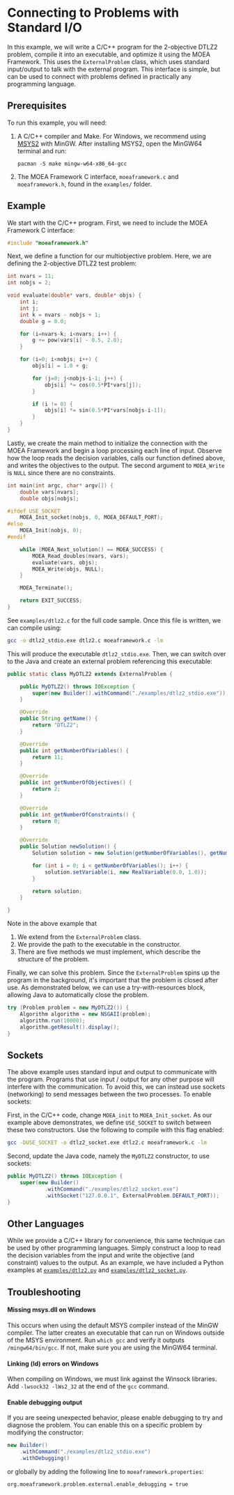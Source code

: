 # Connecting to Problems with Standard I/O

In this example, we will write a C/C++ program for the 2-objective DTLZ2 problem, compile it into an executable, and
optimize it using the MOEA Framework.  This uses the `ExternalProblem` class, which uses standard input/output to
talk with the external program.  This interface is simple, but can be used to connect with problems defined in
practically any programming language.

## Prerequisites

To run this example, you will need:

1. A C/C++ compiler and Make.  For Windows, we recommend using [MSYS2](https://www.msys2.org/) with MinGW.  After
   installing MSYS2, open the MinGW64 terminal and run:
   ```
   pacman -S make mingw-w64-x86_64-gcc
   ```
   
2. The MOEA Framework C interface, `moeaframework.c` and `moeaframework.h`, found in the `examples/` folder.

## Example

We start with the C/C++ program.  First, we need to include the MOEA Framework C interface:

<!-- c:examples/dtlz2.c [20:20] -->

```c
#include "moeaframework.h"
```

Next, we define a function for our multiobjective problem.  Here, we are defining the 2-objective DTLZ2 test problem:

<!-- c:examples/dtlz2.c [24:51] -->

```c
int nvars = 11;
int nobjs = 2;

void evaluate(double* vars, double* objs) {
    int i;
    int j;
    int k = nvars - nobjs + 1;
    double g = 0.0;

    for (i=nvars-k; i<nvars; i++) {
        g += pow(vars[i] - 0.5, 2.0);
    }

    for (i=0; i<nobjs; i++) {
        objs[i] = 1.0 + g;

        for (j=0; j<nobjs-i-1; j++) {
            objs[i] *= cos(0.5*PI*vars[j]);
        }

        if (i != 0) {
            objs[i] *= sin(0.5*PI*vars[nobjs-i-1]);
        }
    }
}
```

Lastly, we create the main method to initialize the connection with the MOEA Framework and begin a loop processing each
line of input.  Observe how the loop reads the decision variables, calls our function defined above, and writes the
objectives to the output.  The second argument to `MOEA_Write` is `NULL` since there are no constraints.

<!-- c:examples/dtlz2.c [57-76] -->

```c
int main(int argc, char* argv[]) {
    double vars[nvars];
    double objs[nobjs];

#ifdef USE_SOCKET
    MOEA_Init_socket(nobjs, 0, MOEA_DEFAULT_PORT);
#else
    MOEA_Init(nobjs, 0);
#endif

    while (MOEA_Next_solution() == MOEA_SUCCESS) {
        MOEA_Read_doubles(nvars, vars);
        evaluate(vars, objs);
        MOEA_Write(objs, NULL);
    }

    MOEA_Terminate();

    return EXIT_SUCCESS;
}
```

See `examples/dtlz2.c` for the full code sample.  Once this file is written, we can compile using:

```bash
gcc -o dtlz2_stdio.exe dtlz2.c moeaframework.c -lm
```

This will produce the executable `dtlz2_stdio.exe`.  Then, we can switch over to the Java and create an
external problem referencing this executable:

<!-- java:examples/org/moeaframework/examples/external/ExternalProblemWithStdio.java [61:98] -->

```java
public static class MyDTLZ2 extends ExternalProblem {

    public MyDTLZ2() throws IOException {
        super(new Builder().withCommand("./examples/dtlz2_stdio.exe"));
    }

    @Override
    public String getName() {
        return "DTLZ2";
    }

    @Override
    public int getNumberOfVariables() {
        return 11;
    }

    @Override
    public int getNumberOfObjectives() {
        return 2;
    }

    @Override
    public int getNumberOfConstraints() {
        return 0;
    }

    @Override
    public Solution newSolution() {
        Solution solution = new Solution(getNumberOfVariables(), getNumberOfObjectives());

        for (int i = 0; i < getNumberOfVariables(); i++) {
            solution.setVariable(i, new RealVariable(0.0, 1.0));
        }

        return solution;
    }

}
```

Note in the above example that

1. We extend from the `ExternalProblem` class.
2. We provide the path to the executable in the constructor.
3. There are five methods we must implement, which describe the structure of the problem.

Finally, we can solve this problem.  Since the `ExternalProblem` spins up the program in the background, it's
important that the problem is closed after use.  As demonstrated below, we can use a try-with-resources block, allowing
Java to automatically close the problem.

<!-- java:examples/org/moeaframework/examples/external/ExternalProblemWithStdio.java [110:114] -->

```java
try (Problem problem = new MyDTLZ2()) {
    Algorithm algorithm = new NSGAII(problem);
    algorithm.run(10000);
    algorithm.getResult().display();
}
```

## Sockets

The above example uses standard input and output to communicate with the program.  Programs that use input / output for
any other purpose will interfere with the communication.  To avoid this, we can instead use sockets (networking) to
send messages between the two processes.  To enable sockets:

First, in the C/C++ code, change `MOEA_init` to `MOEA_Init_socket`.  As our example above demonstrates, we define
`USE_SOCKET` to switch between these two constructors.  Use the following to compile with this flag enabled:

```bash
gcc -DUSE_SOCKET -o dtlz2_socket.exe dtlz2.c moeaframework.c -lm
```

Second, update the Java code, namely the `MyDTLZ2` constructor, to use sockets:

<!-- java:examples/org/moeaframework/examples/external/ExternalProblemWithSocket.java [45:49] -->

```java
public MyDTLZ2() throws IOException {
    super(new Builder()
            .withCommand("./examples/dtlz2_socket.exe")
            .withSocket("127.0.0.1", ExternalProblem.DEFAULT_PORT));
}
```

## Other Languages

While we provide a C/C++ library for convenience, this same technique can be used by other programming languages.
Simply construct a loop to read the decision variables from the input and write the objective (and constraint) values
to the output.  As an example, we have included a Python examples at [`examples/dtlz2.py`](../examples/dtlz2.py) and
[`examples/dtlz2_socket.py`](../examples/dtlz2_socket.py).

## Troubleshooting

#### Missing msys.dll on Windows
This occurs when using the default MSYS compiler instead of the MinGW compiler.  The latter creates an executable that
can run on Windows outside of the MSYS environment.  Run `which gcc` and verify it outputs `/mingw64/bin/gcc`.
If not, make sure you are using the MinGW64 terminal.

#### Linking (ld) errors on Windows
When compiling on Windows, we must link against the Winsock libraries.  Add `-lwsock32 -lWs2_32` at the end of the
`gcc` command.

#### Enable debugging output
If you are seeing unexpected behavior, please enable debugging to try and diagnose the problem.  You can enable this
on a specific problem by modifying the constructor:

```java
new Builder()
    .withCommand("./examples/dtlz2_stdio.exe")
    .withDebugging()
```

or globally by adding the following line to `moeaframework.properties`:

```
org.moeaframework.problem.external.enable_debugging = true
```
